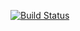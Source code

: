 [![Build Status](https://travis-ci.com/navee/navee.github.io.svg?branch=master)](https://travis-ci.com/navee/navee.github.io)
